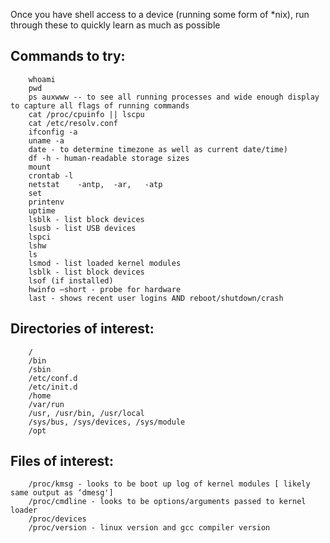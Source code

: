 Once you have shell access to a device (running some form of *nix), run through these to quickly learn as much as possible

## Commands to try:
```
    whoami
    pwd
    ps auxwww -- to see all running processes and wide enough display to capture all flags of running commands
    cat /proc/cpuinfo || lscpu
    cat /etc/resolv.conf
    ifconfig -a
    uname -a
    date - to determine timezone as well as current date/time)
    df -h - human-readable storage sizes 
    mount
    crontab -l
    netstat    -antp,  -ar,   -atp
    set
    printenv
    uptime
    lsblk - list block devices
    lsusb - list USB devices
    lspci
    lshw
    ls
    lsmod - list loaded kernel modules
    lsblk - list block devices
    lsof (if installed)
    hwinfo —short - probe for hardware
    last - shows recent user logins AND reboot/shutdown/crash
```


## Directories of interest:
```
    /
    /bin
    /sbin
    /etc/conf.d
    /etc/init.d
    /home
    /var/run
    /usr, /usr/bin, /usr/local
    /sys/bus, /sys/devices, /sys/module
    /opt

```



## Files of interest:
```
    /proc/kmsg - looks to be boot up log of kernel modules [ likely same output as ‘dmesg']
    /proc/cmdline - looks to be options/arguments passed to kernel loader
    /proc/devices
    /proc/version - linux version and gcc compiler version
```
